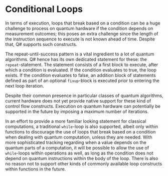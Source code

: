 # Conditional Loops

In terms of execution, loops that break based on a condition can be a huge challenge to process on quantum hardware if the condition depends on measurement outcomes; this poses an extra challenge since the length of the instruction sequence to execute is not known ahead of time. Despite that, Q# supports such constructs. 

The repeat-until-success pattern is a vital ingredient to a lot of quantum algorithms. Q# hence has its own dedicated statement for these: the `repeat`-statement. The statement consists of a first block to execute, after which a condition is evaluated. If the condition evaluates to true, the loop exists. If the condition evaluates to false, an addition block of statements defined as part of an optional `fixup`-block is executed prior to entering the next loop iteration. 

Despite their common presence in particular classes of quantum algorithms, current hardware does not yet provide native support for these kind of control flow constructs. Execution on quantum hardware can potentially be supported in the future by imposing a maximum number of iterations.

In an effort to provide a more familiar looking statement for classical computations, a traditional `while`-loop is also supported, albeit only within functions to discourage the use of loops that break based on a condition when dealing with quantum computation, unless they are needed. With more sophisticated tracking regarding when a value depends on the quantum parts of a computation, it will be possible to allow the use of `while`-loops within operations as well, as long as the condition does not depend on quantum instructions within the body of the loop. 
There is also no reason not to support other kinds of commonly available loop constructs within functions in the future. 
